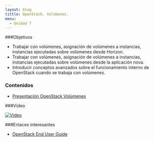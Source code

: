 ```yaml
---
layout: blog
tittle: OpenStack. Volúmenes.
menu:
  - Unidad 7
---
```

###Objetivos

* Trabajar con volúmenes, asignación de volúmenes a instancias, instancias ejecutadas sobre volúmenes desde Horizon.
* Trabajar con volúmenes, asignación de volúmenes a instancias, instancias ejecutadas sobre volúmenes desde la aplicación nova.
* Introducir conceptos avanzados sobre el funcionamiento interno de OpenStack cuando se trabaja con volúmenes.

### Contenidos

* [Presentación OpenStack Volúmenes](presentacion_volumenes)

###Video

[![Video](http://img.youtube.com/vi/3m5LeyI7Bss/0.jpg)](https://www.youtube.com/watch?v=XT4elB1DRB4)

###Enlaces interesantes

* [OpenStack End User Guide](http://docs.openstack.org/user-guide/content/index.html)


